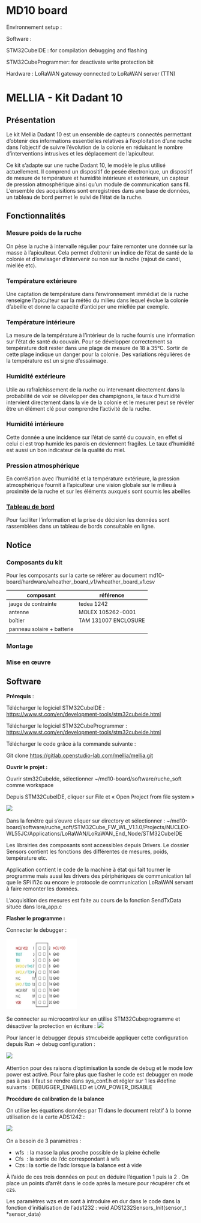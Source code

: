 # MD10 board

Environnement setup : 

Software :

 STM32CubeIDE : for compilation debugging and flashing 
		
 STM32CubeProgrammer: for deactivate write protection bit

Hardware : LoRaWAN gateway connected to LoRaWAN server (TTN)


# MELLIA - Kit Dadant 10

## Présentation

Le kit Mellia Dadant 10 est un ensemble de capteurs connectés permettant d’obtenir des informations essentielles relatives à l’exploitation d’une ruche dans l’objectif de suivre l’évolution de la colonie en réduisant le nombre d’interventions intrusives et les déplacement de l’apiculteur.

Ce kit s’adapte sur une ruche Dadant 10, le modèle le plus utilisé actuellement. Il comprend un dispositif de pesée électronique, un dispositif de mesure de température et humidité intérieure et extérieure, un capteur de pression atmosphérique ainsi qu’un module de communication sans fil. L’ensemble des acquisitions sont enregistrées dans une base de données, un tableau de bord permet le suivi de l’état de la ruche.

## Fonctionnalités

### Mesure poids de la ruche

On pèse la ruche à intervalle régulier pour faire remonter une donnée sur la masse à l’apiculteur. Cela permet d’obtenir un indice de l’état de santé de la colonie et d’envisager d’intervenir ou non sur la ruche (rajout de candi, miellée etc). 

### Température extérieure

Une captation de température dans l’environnement immédiat de la ruche renseigne l’apiculteur sur la météo du milieu dans lequel évolue la colonie d’abeille et donne la capacité d’anticiper une miellée par exemple.

### Température intérieure

La mesure de la température à l’intérieur de la ruche fournis une information sur l’état de santé du couvain. Pour se développer correctement sa température doit rester dans une plage de mesure de 18 à 35°C. Sortir de cette plage indique un danger pour la colonie. Des variations régulières de la température est un signe d’essaimage.

### Humidité extérieure

Utile au rafraîchissement de la ruche ou intervenant directement dans la probabilité de voir se développer des champignons, le taux d’humidité intervient directement dans la vie de la colonie et le mesurer peut se révéler être un élément clé pour comprendre l’activité de la ruche.

### Humidité intérieure

Cette donnée a une incidence sur l’état de santé du couvain, en effet si celui ci est trop humide les parois en deviennent fragiles. Le taux d’humidité est aussi un bon indicateur de la qualité du miel.

### Pression atmosphérique

En corrélation avec l’humidité et la température extérieure, la pression atmosphérique fournit à l’apiculteur une vision globale sur le milieu à proximité de la ruche et sur les éléments auxquels sont soumis les abeilles 

### [Tableau de bord](https://grafana.mielia.lab.open.studio/login "https://grafana.mielia.lab.open.studio/login")

Pour faciliter l’information et la prise de décision les données sont rassemblées dans un tableau de bords consultable en ligne.

## Notice

### Composants du kit

Pour les composants sur la carte se référer au document md10-board/hardware/wheather_board_v1/wheather_board_v1.csv

| composant                            | référence                |
| ------                               | ------                   |
| jauge de contrainte                  | tedea 1242               |
| antenne                              | MOLEX  105262-0001       |
| boîtier                              | TAM 131007 ENCLOSURE     |
| panneau solaire + batterie           |                          |




### Montage

### Mise en œuvre

## Software 

**Prérequis** : 

Télécharger le logiciel STM32CubeIDE : <https://www.st.com/en/development-tools/stm32cubeide.html>

Télécharger le logiciel STM32CubeProgrammer : <https://www.st.com/en/development-tools/stm32cubeide.html>

Télécharger le code grâce à la commande suivante : 

Git clone <https://gitlab.openstudio-lab.com/mellia/mellia.git>

**Ouvrir le projet :** 

Ouvrir stm32CubeIde, sélectionner ~/md10-board/software/ruche\_soft comme workspace

Depuis STM32CubeIDE, cliquer sur File et « Open Project from file system »

![](assets/filesysteme.png)

Dans la fenêtre qui s’ouvre cliquer sur directory et sélectionner : ~/md10-board/software/ruche\_soft/STM32Cube\_FW\_WL\_V1.1.0/Projects/NUCLEO-WL55JC/Applications/LoRaWAN/LoRaWAN\_End\_Node/STM32CubeIDE

Les librairies des composants sont accessibles depuis Drivers. Le dossier Sensors contient les fonctions des différentes de mesures, poids, température etc.

Application contient le code de la machine à état qui fait tourner le programme mais aussi les drivers des périphériques de communication tel que le SPi l’i2c ou encore le protocole de communication LoRaWAN servant à faire remonter les données.

L’acquisition des mesures est faite au cours de la fonction SendTxData située dans lora\_app.c

**Flasher le programme :**

Connecter le debugger : 

![](assets/debugger_pinout.jpeg)

Se connecter au microcontrolleur en utilise STM32Cubeprogramme et désactiver la protection en écriture : ![](Documentation_pic/Aspose.Words.9f850024-f54f-4a5f-b60b-9315b59db2f6.003.png)

Pour lancer le debugger depuis stmcubeide appliquer cette configuration depuis Run -> debug configuration : 



![](assets/remove_writeprotection.png)

Attention pour des raisons d’optimisation la sonde de debug et le mode low power est activé. Pour faire plus que flasher le code est debugger en mode pas à pas il faut se rendre dans sys\_conf.h et régler sur 1 les #define suivants : DEBUGGER\_ENABLED et LOW\_POWER\_DISABLE

**Procédure de calibration de la balance** 

On utilise les équations données par TI dans le document relatif à la bonne utilisation de la carte ADS1242 : 

![](assets/mass_calculation.png)

On a besoin de 3 paramètres : 

- wfs  : la masse la plus proche possible de la pleine échelle
- Cfs  : la sortie de l’dc correspondant à wfs
- Czs : la sortie de l’adc lorsque la balance est à vide

À l’aide de ces trois données on peut en déduire l’équation 1 puis la 2 . On place un points d’arrêt dans le code après la mesure pour récupérer cfs et czs.

Les paramètres wzs et m sont à introduire en dur dans le code dans la fonction d’initialisation de l’ads1232 : void ADS1232Sensors\_Init(sensor\_t \*sensor\_data) 
